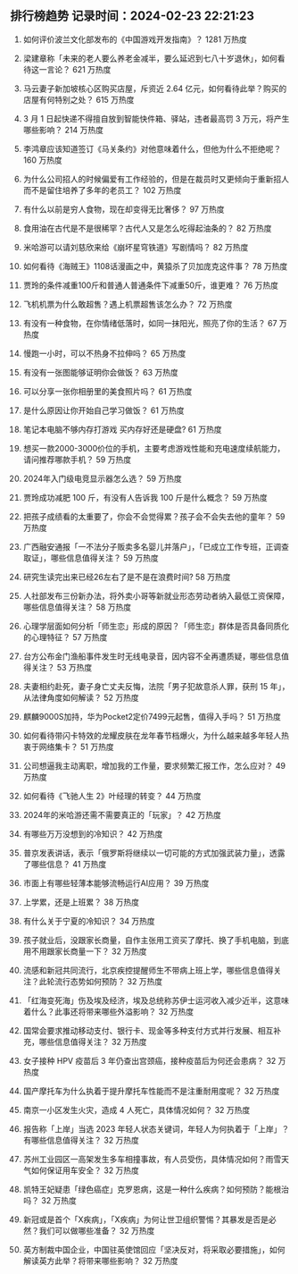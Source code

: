 
## 排行榜趋势 记录时间：2024-02-23 22:21:23
  
  1. 如何评价波兰文化部发布的《中国游戏开发指南》？ 1281 万热度
    
  2. 梁建章称「未来的老人要么养老金减半，要么延迟到七八十岁退休」，如何看待这一言论？ 621 万热度
    
  3. 马云妻子新加坡核心区购买店屋，斥资近 2.64 亿元，如何看待此举？购买的店屋有何特别之处？ 615 万热度
    
  4. 3 月 1 日起快递不得擅自放到智能快件箱、驿站，违者最高罚 3 万元，将产生哪些影响？ 214 万热度
    
  5. 李鸿章应该知道签订《马关条约》对他意味着什么，但他为什么不拒绝呢？ 160 万热度
    
  6. 为什么公司招人的时候偏爱有工作经验的，但是在裁员时又更倾向于重新招人而不是留住培养了多年的老员工？ 102 万热度
    
  7. 有什么以前是穷人食物，现在却变得无比奢侈？ 97 万热度
    
  8. 食用油在古代是不是很稀罕？古代人又是怎么吃得起油条的？ 82 万热度
    
  9. 米哈游可以请刘慈欣来给《崩坏星穹铁道》写剧情吗？ 82 万热度
    
  10. 如何看待《海贼王》1108话漫画之中，黄猿杀了贝加庞克这件事？ 78 万热度
    
  11. 贾玲的条件减重100斤和普通人普通条件下减重50斤，谁更难？ 76 万热度
    
  12. 飞机机票为什么敢超售？遇上机票超售该怎么办？ 72 万热度
    
  13. 有没有一种食物，在你情绪低落时，如同一抹阳光，照亮了你的生活？ 67 万热度
    
  14. 慢跑一小时，可以不热身不拉伸吗？ 65 万热度
    
  15. 有没有一张图能够证明你会做饭？ 63 万热度
    
  16. 可以分享一张你相册里的美食照片吗？ 61 万热度
    
  17. 是什么原因让你开始自己学习做饭？ 61 万热度
    
  18. 笔记本电脑不够内存打游戏  买内存好还是硬盘? 61 万热度
    
  19. 想买一款2000-3000价位的手机，主要考虑游戏性能和充电速度续航能力，请问推荐哪款手机？ 59 万热度
    
  20. 2024年入门级电竞显示器怎么选？ 59 万热度
    
  21. 贾玲成功减肥 100 斤，有没有人告诉我 100 斤是什么概念？ 59 万热度
    
  22. 把孩子成绩看的太重要了，你会不会觉得累？孩子会不会失去他的童年？ 59 万热度
    
  23. 广西融安通报「一不法分子贩卖多名婴儿并落户」，「已成立工作专班，正调查取证」，哪些信息值得关注？ 59 万热度
    
  24. 研究生读完出来已经26左右了是不是在浪费时间? 58 万热度
    
  25. 人社部发布三份新办法，将外卖小哥等新就业形态劳动者纳入最低工资保障，哪些信息值得关注？ 58 万热度
    
  26. 心理学层面如何分析「师生恋」形成的原因？「师生恋」群体是否具备同质化的心理特征？ 57 万热度
    
  27. 台方公布金门渔船事件发生时无线电录音，因内容不全再遭质疑，哪些信息值得关注？ 53 万热度
    
  28. 夫妻相约赴死，妻子身亡丈夫反悔，法院「男子犯故意杀人罪，获刑 15 年」，从法律角度如何解读？ 52 万热度
    
  29. 麒麟9000S加持，华为Pocket2定价7499元起售，值得入手吗？ 51 万热度
    
  30. 如何看待带闪卡特效的龙耀皮肤在龙年春节档爆火，为什么越来越多年轻人热衷于网络集卡？ 51 万热度
    
  31. 公司想逼我主动离职，增加我的工作量，要求频繁汇报工作，怎么应对？ 49 万热度
    
  32. 如何看待《飞驰人生 2》叶经理的转变？ 44 万热度
    
  33. 2024年的米哈游还需不需要真正的「玩家」？ 42 万热度
    
  34. 有哪些万万没想到的冷知识？ 42 万热度
    
  35. 普京发表讲话，表示「俄罗斯将继续以一切可能的方式加强武装力量」，透露了哪些信息？ 41 万热度
    
  36. 市面上有哪些轻薄本能够流畅运行AI应用？ 39 万热度
    
  37. 上学累，还是上班累？ 38 万热度
    
  38. 有什么关于宁夏的冷知识？ 34 万热度
    
  39. 孩子就业后，没跟家长商量，自作主张用工资买了摩托、换了手机电脑，到底用不用跟家长商量一下？ 32 万热度
    
  40. 流感和新冠共同流行，北京疾控提醒师生不带病上班上学，哪些信息值得关注？此轮流行态势如何预防？ 32 万热度
    
  41. 「红海变死海」伤及埃及经济，埃及总统称苏伊士运河收入减少近半，这意味着什么？此事还将带来哪些外溢影响？ 32 万热度
    
  42. 国常会要求推动移动支付、银行卡、现金等多种支付方式并行发展、相互补充，哪些信息值得关注？ 32 万热度
    
  43. 女子接种 HPV 疫苗后 3 年仍查出宫颈癌，接种疫苗后为何还会患病？ 32 万热度
    
  44. 国产摩托车为什么执着于提升摩托车性能而不是注重耐用度呢？ 32 万热度
    
  45. 南京一小区发生火灾，造成 4 人死亡，具体情况如何？ 32 万热度
    
  46. 报告称「上岸」当选 2023 年轻人状态关键词，年轻人为何执着于「上岸」？有哪些信息值得关注？ 32 万热度
    
  47. 苏州工业园区一高架发生多车相撞事故，有人员受伤，具体情况如何？雨雪天气如何保证用车安全？ 32 万热度
    
  48. 凯特王妃疑患「绿色癌症」克罗恩病，这是一种什么疾病？如何预防？能根治吗？ 32 万热度
    
  49. 新冠或是首个「X疾病」，「X疾病」为何让世卫组织警惕？其暴发是否是必然？我们可以做哪些准备？ 32 万热度
    
  50. 英方制裁中国企业，中国驻英使馆回应「坚决反对，将采取必要措施」，如何解读英方此举？将带来哪些影响？ 32 万热度
    